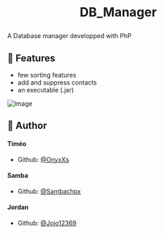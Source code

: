 # <p align="center">DB_Manager</p>
  
A Database manager developped with PhP

## 🧐 Features    
- few sorting features
- add and suppress contacts
- an executable (.jar)

![Image](https://upload.wikimedia.org/wikipedia/commons/thumb/2/27/PHP-logo.svg/1200px-PHP-logo.svg.png)
        
## 🙇 Author
#### Timéo
- Github: [@OnyxXs](https://github.com/OnyxXs)
#### Samba
- Github: [@Sambachpx](https://github.com/Sambachpx)
#### Jordan
- Github: [@Jojo12369](https://github.com/Jojo12369)
